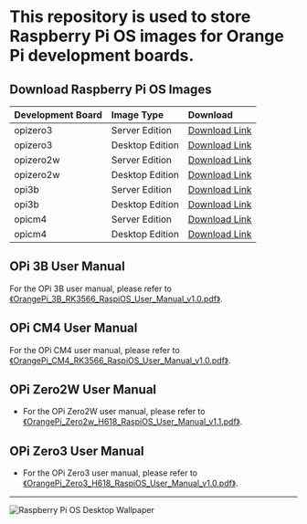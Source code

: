 # This repository is used to store Raspberry Pi OS images for Orange Pi development boards.

## Download Raspberry Pi OS Images

| Development Board | Image Type | Download |
|:--|:--|:--|
| opizero3 | Server Edition | [Download Link](https://github.com/leeboby/raspberry-pi-os-images/releases/download/h618-20240711/Orangepizero3_1.0.4_raspios_bullseye_server_linux6.1.31.7z) |
| opizero3 | Desktop Edition | [Download Link](https://github.com/leeboby/raspberry-pi-os-images/releases/download/h618-20240711/Orangepizero3_1.0.4_raspios_bullseye_desktop_lxde_linux6.1.31.7z) |
| opizero2w | Server Edition | [Download Link](https://github.com/leeboby/raspberry-pi-os-images/releases/download/h618-20240711/Orangepizero2w_1.0.2_raspios_bullseye_server_linux6.1.31.7z) |
| opizero2w | Desktop Edition | [Download Link](https://github.com/leeboby/raspberry-pi-os-images/releases/download/h618-20240711/Orangepizero2w_1.0.2_raspios_bullseye_desktop_lxde_linux6.1.31.7z) |
| opi3b | Server Edition | [Download Link](https://github.com/leeboby/raspberry-pi-os-images/releases/download/opi3b/Orangepi3b_1.0.0_raspios_bullseye_server_linux5.10.160.7z) |
| opi3b | Desktop Edition | [Download Link](https://github.com/leeboby/raspberry-pi-os-images/releases/download/opi3b/Orangepi3b_1.0.0_raspios_bullseye_desktop_lxde_linux5.10.160.7z) |
| opicm4 | Server Edition | [Download Link](https://github.com/leeboby/raspberry-pi-os-images/releases/download/opicm4/Orangepicm4_1.0.0_raspios_bullseye_server_linux5.10.160.7z) |
| opicm4 | Desktop Edition | [Download Link](https://github.com/leeboby/raspberry-pi-os-images/releases/download/opicm4/Orangepicm4_1.0.0_raspios_bullseye_desktop_lxde_linux5.10.160.7z) |

## OPi 3B User Manual

For the OPi 3B user manual, please refer to [《OrangePi_3B_RK3566_RaspiOS_User_Manual_v1.0.pdf》](https://github.com/leeboby/raspberry-pi-os-images/blob/main/OrangePi_3B_RK3566_RaspiOS_%E4%BD%BF%E7%94%A8%E6%89%8B%E5%86%8C_v1.0.pdf).

## OPi CM4 User Manual

For the OPi CM4 user manual, please refer to [《OrangePi_CM4_RK3566_RaspiOS_User_Manual_v1.0.pdf》](https://github.com/leeboby/raspberry-pi-os-images/blob/main/OrangePi_CM4_RK3566_RaspiOS_%E4%BD%BF%E7%94%A8%E6%89%8B%E5%86%8C_v1.0.pdf).

## OPi Zero2W User Manual

- For the OPi Zero2W user manual, please refer to [《OrangePi_Zero2w_H618_RaspiOS_User_Manual_v1.1.pdf》](https://github.com/leeboby/raspberry-pi-os-images/blob/main/OrangePi_Zero2w_H618_RaspiOS_%E4%BD%BF%E7%94%A8%E6%89%8B%E5%86%8C_v1.1.pdf).

## OPi Zero3 User Manual

- For the OPi Zero3 user manual, please refer to [《OrangePi_Zero3_H618_RaspiOS_User_Manual_v1.0.pdf》](https://github.com/leeboby/raspberry-pi-os-images/blob/main/OrangePi_Zero3_H618_RaspiOS_%E4%BD%BF%E7%94%A8%E6%89%8B%E5%86%8C_v1.0.pdf).

---
![Raspberry Pi OS Desktop Wallpaper](https://github.com/leeboby/raspberry-pi-os-images/blob/main/pictures/desktop.png)
